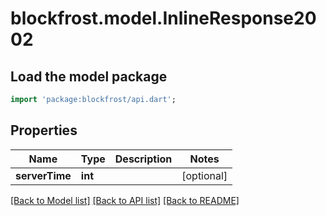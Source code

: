 # blockfrost.model.InlineResponse2002

## Load the model package
```dart
import 'package:blockfrost/api.dart';
```

## Properties
Name | Type | Description | Notes
------------ | ------------- | ------------- | -------------
**serverTime** | **int** |  | [optional] 

[[Back to Model list]](../README.md#documentation-for-models) [[Back to API list]](../README.md#documentation-for-api-endpoints) [[Back to README]](../README.md)


